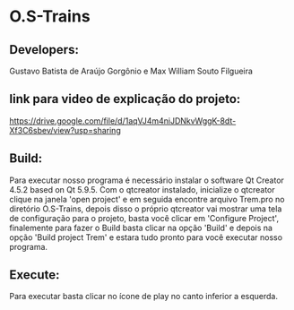 # O.S-Trains

## Developers:
  Gustavo Batista de Araújo Gorgônio e Max William Souto Filgueira 

## link para video de explicação do projeto:
  https://drive.google.com/file/d/1aqVJ4m4niJDNkvWggK-8dt-Xf3C6sbev/view?usp=sharing

## Build:
  Para executar nosso programa é necessário instalar o software Qt Creator 4.5.2 based on Qt 5.9.5.
  Com o qtcreator instalado, inicialize o qtcreator clique na janela 'open project' e em seguida encontre arquivo Trem.pro no diretório O.S-Trains, depois disso o próprio qtcreator vai mostrar uma tela de configuração para o projeto, basta você clicar em 'Configure Project', finalemente para fazer o Build basta clicar na opção 'Build' e depois na opção 'Build project Trem' e estara tudo pronto para você executar nosso programa.

## Execute:
  Para executar basta clicar no ícone de play no canto inferior a esquerda.
